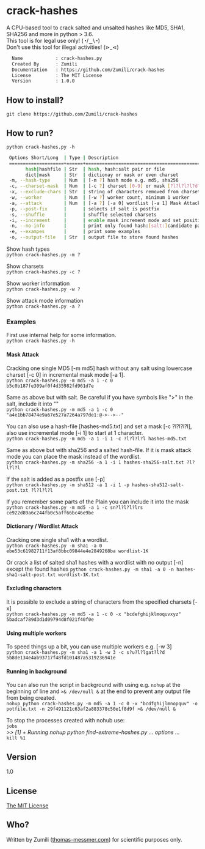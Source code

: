 # crack-hashes
A CPU-based tool to crack salted and unsalted hashes like MD5, SHA1, SHA256 and more in python > 3.6.  
This tool is for legal use only! (◔/‿\◔)  
Don't use this tool for illegal activities!  (⋗_⋖)

```bash
  Name            : crack-hashes.py
  Created By      : Zumili
  Documentation   : https://github.com/Zumili/crack-hashes
  License         : The MIT License
  Version         : 1.0.0
```

## How to install?

`git clone https://github.com/Zumili/crack-hashes`

## How to run?

`python crack-hashes.py -h`

```bash
 Options Short/Long  | Type | Description
 ====================+======+==========================================
       hash|hashfile | Str  | hash, hash:salt pair or file
       dict|mask     | Str  | dictionay or mask or even charset
 -m, --hash-type     | Num  | [-m ?] hash mode e.g. md5, sha256
 -c, --charset-mask  | Num  | [-c ?] charset [0-9] or mask [?l?l?l?l?d?d]
 -x, --exclude-chars | Str  | string of characters removed from charset
 -w, --worker        | Num  | [-w ?] worker count, minimum 1 worker
 -a, --attack        | Num  | [-a ?] [-a 0] wordlist [-a 1] Mask Attack
 -p, --post-fix      |      | selects if salt is postfix
 -s, --shuffle       |      | shuffle selected charsets
 -i, --increment     |      | enable mask increment mode and set position
 -n, --no-info       |      | print only found hash:[salt:]candidate pair
 -e, --exampes       |      | print some examples
 -o, --output-file   | Str  | output file to store found hashes
```


Show hash types  
`python crack-hashes.py -m ?`

Show charsets  
`python crack-hashes.py -c ?`

Show worker information  
`python crack-hashes.py -w ?`

Show attack mode information  
`python crack-hashes.py -a ?`

### Examples

First use internal help for some information.  
`python crack-hashes.py -h`

#### Mask Attack

Cracking one single MD5 [-m md5] hash without any salt using lowercase charset [-c 0] in incremental mask mode [-a 1].  
`python crack-hashes.py -m md5 -a 1 -c 0 b5c0b187fe309af0f4d35982fd961d7e`  

Same as above but with salt. Be careful if you have symbols like ">" in the salt, include it into ""  
`python crack-hashes.py -m md5 -a 1 -c 0 "a4e1bb78474e9a67e527a7264a797de1:@->-->--"`  

You can also use a hash-file [hashes-md5.txt] and set a mask [-c ?l?l?l?l], also use incremental mode [-i 1] to start at 1 character.  
`python crack-hashes.py -m md5 -a 1 -i 1 -c ?l?l?l?l hashes-md5.txt`  

Same as above but with sha256 and a salted hash-file. If it is mask attack mode you can place the mask instead of the wordlist.  
`python crack-hashes.py -m sha256 -a 1 -i 1 hashes-sha256-salt.txt ?l?l?l?l`  

If the salt is added as a postfix use [-p]  
`python crack-hashes.py -m sha512 -a 1 -i 1 -p hashes-sha512-salt-post.txt ?l?l?l?l`  

If you remember some parts of the Plain you can include it into the mask  
`python crack-hashes.py -m md5 -a 1 -c sn?l?l?l?lrs ce922d89a6c244fb0c5aff66bc46e9be`  

#### Dictionary / Wordlist Attack

Cracking one single sha1 with a wordlist.  
`python crack-hashes.py -m sha1 -a 0 ebe53c61982711f13af8bbc09844e4e2849268ba wordlist-1K`  

Or crack a list of salted sha1 hashes with a wordlist with no output [-n] except the found hashes 
`python crack-hashes.py -m sha1 -a 0 -n hashes-sha1-salt-post.txt wordlist-1K.txt`  

#### Excluding characters

It is possible to exclude a string of characters from the specified charsets [-x]  
`python crack-hashes.py -m md5 -a 1 -c 0 -x "bcdefghijklmoquvxyz" 5badcaf789d3d1d09794d8f021f40f0e`  

#### Using multiple workers

To speed things up a bit, you can use multiple workers e.g. [-w 3]  
`python crack-hashes.py -m sha1 -a 1 -w 3 -c s?u?l?lgat?l?d 5b8de134e4ab93717f48fd101487a5319236941e`  

#### Running in background

You can also run the script in background with using e.g. `nohup` at the beginning of line and `>& /dev/null &` at the end to prevent any output file from being created.  
`nohup python crack-hashes.py -m md5 -a 1 -c 0 -x "bcdfghijlmnopquv" -o potfile.txt -n 29f491121c63af2a883378c50e1f8d9f >& /dev/null &`

To stop the processes created with nohub use:  
`jobs`  
*>> [1] + Running nohup python find-extreme-hashes.py ... options ...*  
`kill %1`  

## Version
1.0

## License
[The MIT License](https://opensource.org/licenses/MIT)

## Who?
Written by Zumili ([thomas-messmer.com](http://thomas-messmer.com)) for scientific purposes only.
